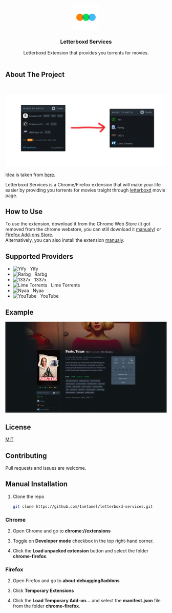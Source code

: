 <br />
<p align="center">
  <a href="https://github.com/1netanel/letterboxd-services.git">
    <img src="icon.svg" alt="Logo" width="80" height="80">
  </a>  
  
  <h3 align="center">Letterboxd Services</h3>

  <p align="center">
    Letterboxd Extension that provides you torrents for movies.
    <br/>
    <br/>

## About The Project

<br />

![previewv](screenshots/screenshot2.png)
<br/>

Idea is taken from [here](https://github.com/Hame-daani/letterboxd_util).

Letterboxd Services is a Chrome/Firefox extension that will make your life easier by providing you torrents for movies traight through [letterboxd](https://letterboxd.com/) movie page.

## How to Use

To use the extension, download it from the Chrome Web Store (it got removed from the chrome webstore, you can still download it [manualy](#manual-installation)) or [Firefox Add-ons Store](https://addons.mozilla.org/he/firefox/addon/letterboxd-services/).  
Alternatively, you can also install the extension [manualy](#manual-installation).

## Supported Providers

- <img src="https://yts.rs/images/favicon.ico" alt="Yify" /> &nbsp; Yify
- <img src="https://rarbg.to/favicon.ico" alt="Rarbg" /> &nbsp; Rarbg
- <img src="https://1337xto.to/images/favicon.ico" alt="1337x" /> &nbsp; 1337x
- <img src="https://limetorrents.cyou/favicon.ico" alt="Lime Torrents" width="16"/> &nbsp; Lime Torrents
- <img src="https://nyaa.si/static/favicon.png" alt="Nyaa" width="16"/> &nbsp; Nyaa
- <img src="https://www.youtube.com/favicon.ico" alt="YouTube" width="16"/> &nbsp; YouTube

## Example

![Demo video](screenshots/example.gif)

## License

[MIT](LICENSE)

## Contributing

Pull requests and issues are welcome.

## Manual Installation

1. Clone the repo

   ```sh
   git clone https://github.com/1netanel/letterboxd-services.git
   ```

### Chrome

2. Open Chrome and go to **chrome://extensions**

3. Toggle on **Developer mode** checkbox in the top right-hand corner.

4. Click the **Load unpacked extension** button and select the folder **chrome-firefox**.

### Firefox

2. Open Firefox and go to **about:debugging#addons**

3. Click **Temporary Extensions**

4. Click the **Load Temporary Add-on…** and select the **manifest.json** file from the folder **chrome-firefox**.
